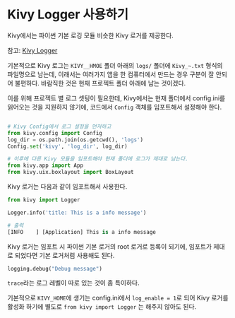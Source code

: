 # Kivy Logger 사용하기

Kivy에서는 파이썬 기본 로깅 모듈 비슷한 Kivy 로거를 제공한다.

참고: [Kivy Logger](http://kivy.org/docs/api-kivy.logger.html)


기본적으로 Kivy 로그는 `KIVY__HMOE` 폴더 아래의 `logs/` 폴더에 `Kivy_~.txt` 형식의 파일명으로 남는데, 이래서는 여러가지 앱을 한 컴퓨터에서 만드는 경우 구분이 잘 안되어 불편하다. 바람직한 것은 현재 프로젝트 폴더 아래에 남는 것이겠다.

이를 위해 프로젝트 별 로그 셋팅이 필요한데, Kivy에서는 현재 폴더에서 config.ini를 읽어오는 것을 지원하지 않기에, 코드에서 `Config` 객체를 임포트해서 설정해야 한다.

```python

# Kivy Config에서 로그 설정을 먼저하고
from kivy.config import Config
log_dir = os.path.join(os.getcwd(), 'logs')
Config.set('kivy', 'log_dir', log_dir)

# 이후에 다른 Kivy 모듈을 임포트해야 현재 폴더에 로그가 제대로 남는다.
from kivy.app import App
from kivy.uix.boxlayout import BoxLayout
```

Kivy 로거는 다음과 같이 임포트해서 사용한다.

```python
from kivy import Logger

Logger.info('title: This is a info message')

# 출력
[INFO    ] [Application] This is a info message
```

Kivy 로거는 임포트 시 파이썬 기본 로거의 root 로거로 등록이 되기에, 임포트가 제대로 되었다면 기본 로거처럼 사용해도 된다.

```python
logging.debug("Debug message")
```

`trace`라는 로그 레벨이 따로 있는 것이 좀 특이하다.

기본적으로 `KIVY_HOME`에 생기는 config.ini에서 `log_enable = 1`로 되어 Kivy 로거를 활성화 하기에 별도로 `from kivy import Logger` 는 해주지 않아도 된다.
